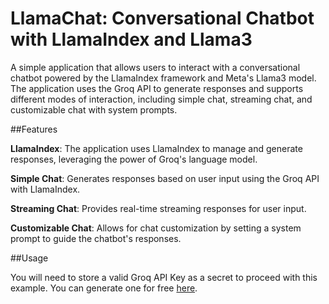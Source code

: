 # LlamaChat: Conversational Chatbot with LlamaIndex and Llama3

A simple application that allows users to interact with a conversational chatbot powered by the LlamaIndex framework and Meta's Llama3 model. The application uses the Groq API to generate responses and supports different modes of interaction, including simple chat, streaming chat, and customizable chat with system prompts.

##Features

**LlamaIndex**: The application uses LlamaIndex to manage and generate responses, leveraging the power of Groq's language model.

**Simple Chat**: Generates responses based on user input using the Groq API with LlamaIndex.

**Streaming Chat**: Provides real-time streaming responses for user input.

**Customizable Chat**: Allows for chat customization by setting a system prompt to guide the chatbot's responses.

##Usage

You will need to store a valid Groq API Key as a secret to proceed with this example. You can generate one for free [here](https://console.groq.com/keys).
